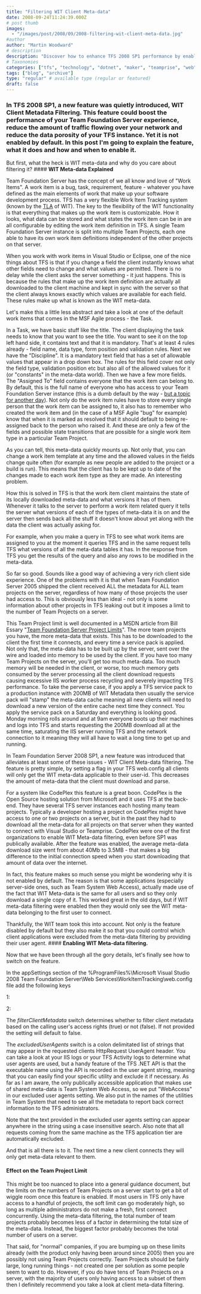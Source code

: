 ```yaml
---
title: "Filtering WIT Client Meta-data"
date: 2008-09-24T11:24:39.000Z
# post thumb
images:
  - "/images/post/2008/09/2008-filtering-wit-client-meta-data.jpg"
#author
author: "Martin Woodward"
# description
description: "Discover how to enhance TFS 2008 SP1 performance by enabling WIT Client Meta-data Filtering to optimise network traffic and data management."
# Taxonomies
categories: ["tfs", "technology", "dotnet", "maker", "teamprise", "web", "programming", "podcast", "personal"]
tags: ["blog", "archive"]
type: "regular" # available type (regular or featured)
draft: false
---
```

### In TFS 2008 SP1, a new feature was quietly introduced, WIT Client Metadata Filtering.  This feature could boost the performance of your Team Foundation Server experience, reduce the amount of traffic flowing over your network and reduce the data porosity of your TFS instance. Yet it is not enabled by default. In this post I'm going to explain the feature, what it does and how and when to enable it.  

But first, what the heck is WIT meta-data and why do you care about filtering it?  #### **WIT Meta-data Explained**  

Team Foundation Server has the concept of we all know and love of "Work Items". A work item is a bug, task, requirement, feature - whatever you have defined as the main elements of work that make up your software development process. TFS has a very flexible Work Item Tracking system (known by the [TLA](http://en.wikipedia.org/wiki/TLA) of WIT). The key to the flexibility of the WIT functionality is that everything that makes up the work item is customizable. How it looks, what data can be stored and what states the work item can be in are all configurable by editing the work item definition in TFS. A single Team Foundation Server instance is split into multiple Team Projects, each one able to have its own work item definitions independent of the other projects on that server.  

When you work with work items in Visual Studio or Eclipse, one of the nice things about TFS is that if you change a field the client instantly knows what other fields need to change and what values are permitted. There is no delay while the client asks the server something - it just happens. This is because the rules that make up the work item definition are actually all downloaded to the client machine and kept in sync with the server so that the client always knows exactly which values are available for each field. These rules make up what is known as the WIT meta-data.  

[](http://www.woodwardweb.com/WindowsLiveWriter/FilteringWITClientMetadata_981F/image_2.png)Let's make this a little less abstract and take a look at one of the default work items that comes in the MSF Agile process - the Task.  

In a Task, we have basic stuff like the title. The client displaying the task needs to know that you want to see the title. You want to see it on the top left hand side, it contains text and that it is mandatory. That's at least 4 rules already - field name, data type, form position and validation rules. Next we have the "Discipline". It is a mandatory text field that has a set of allowable values that appear in a drop down box. The rules for this field cover not only the field type, validation position etc but also all of the allowed values for it (or "constants" in the meta-data world). Then we have a few more fields. The "Assigned To" field contains everyone that the work item can belong to. By default, this is the full name of everyone who has access to your Team Foundation Server instance (this is a dumb default by the way - [but a topic for another day](http://blogs.msdn.com/team_foundation/archive/2005/05/23/421178.aspx)). Not only do the work item rules have to store every single person that the work item can be assigned to, it also has to remember who created the work item and (in the case of a MSF Agile "bug" for example) know that when it is marked as resolved that it should default to being re-assigned back to the person who raised it. And these are only a few of the fields and possible state transitions that are possible for a single work item type in a particular Team Project.  

As you can tell, this meta-data quickly mounts up. Not only that, you can change a work item template at any time and the allowed values in the fields change quite often (for example as new people are added to the project or a build is run). This means that the client has to be kept up to date of the changes made to each work item type as they are made. An interesting problem.  

How this is solved in TFS is that the work item client maintains the state of its locally downloaded meta-data and what versions it has of them. Whenever it talks to the server to perform a work item related query it tells the server what versions of each of the types of meta-data it is on and the server then sends back all the stuff it doesn't know about yet along with the data the client was actually asking for.  

For example, when you make a query in TFS to see what work items are assigned to you at the moment it queries TFS and in the same request tells TFS what versions of all the meta-data tables it has. In the response from TFS you get the results of the query and also any rows to be modified in the meta-data.  

So far so good. Sounds like a good way of achieving a very rich client side experience. One of the problems with it is that when Team Foundation Server 2005 shipped the client received ALL the metadata for ALL team projects on the server, regardless of how many of those projects the user had access to. This is obviously less than ideal - not only is some information about other projects in TFS leaking out but it imposes a limit to the number of Team Projects on a server.  

This Team Project limit is well documented in a MSDN article from Bill Essary "[Team Foundation Server Project Limits](http://msdn.microsoft.com/en-us/library/aa974183(VS.80).aspx)". The more team projects you have, the more meta-data that exists. This has to be downloaded to the client the first time it connects, and every time a service pack is applied. Not only that, the meta-data has to be built up by the server, sent over the wire and loaded into memory to be used by the client. If you have too many Team Projects on the server, you'll get too much meta-data. Too much memory will be needed in the client, or worse, too much memory gets consumed by the server processing all the client download requests causing excessive IIS worker process recycling and severely impacting TFS performance. To take the perverse case, if you apply a TFS service pack to a production instance with 200MB of WIT Metadata then usually the service pack will "stamp" the meta-data cache meaning all new clients will need to download a new version of the entire cache next time they connect. You apply the service pack on a Saturday and everything is looking good. Monday morning rolls around and at 9am everyone boots up their machines and logs into TFS and starts requesting the 200MB download all at the same time, saturating the IIS server running TFS and the network connection to it meaning they will all have to wait a long time to get up and running.  

In Team Foundation Server 2008 SP1, a new feature was introduced that alleviates at least some of these issues - WIT Client Meta-data filtering. The feature is pretty simple, by setting a flag in your TFS web.config all clients will only get the WIT meta-data applicable to their user-id. This decreases the amount of meta-data that the client must download and parse.  

For a system like CodePlex this feature is a great boon. CodePlex is the Open Source hosting solution from Microsoft and it uses TFS at the back-end. They have several TFS server instances each hosting many team projects. Typically a developer hosting a project on CodePlex might have access to one or two projects on a server, but in the past they had to download all the meta-data for all projects on that server when they wanted to connect with Visual Studio or Teamprise. CodePlex were one of the first organizations to enable WIT Meta-data filtering, even before SP1 was publically available. After the feature was enabled, the average meta-data download size went from about 40Mb to 3.5MB - that makes a big difference to the initial connection speed when you start downloading that amount of data over the internet.  

In fact, this feature makes so much sense you might be wondering why it is not enabled by default. The reason is that some applications (especially server-side ones, such as Team System Web Access), actually made use of the fact that WIT Meta-data is the same for all users and so they only download a single copy of it. This worked great in the old days, but if WIT meta-data filtering were enabled then they would only see the WIT meta-data belonging to the first user to connect.  

Thankfully, the WIT team took this into account. Not only is the feature disabled by default but they also make it so that you could control which client applications were excluded from the meta-data filtering by providing their user agent.  #### **Enabling WIT Meta-data filtering.**  

Now that we have been through all the gory details, let's finally see how to switch on the feature.  

In the appSettings section of the %ProgramFiles%\Microsoft Visual Studio 2008 Team Foundation Server\Web Services\WorkItemTracking\web.config file add the following keys          

   1: <add key ="filterClientMetadata" value="true"/>

   2: <add key ="excludedUserAgents" value="WebAccess:w3wp:witfields:witimport:witexport:witadmin"/>

The *filterClientMetadata* switch determines whether to filter client metadata based on the calling user's access rights (true) or not (false). If not provided the setting will default to false. 

The *excludedUserAgents* switch is a colon delimitated list of strings that may appear in the requested clients HttpRequest UserAgent header. You can take a look at your IIS logs or your TFS Activity logs to determine what user agents are used, but a handy feature of the TFS .NET API is that the executable name using the API is recorded in the user agent string, meaning that you can easily find your specific utility and exclude it if necessary. As far as I am aware, the only publically accessible application that makes use of shared meta-data is Team System Web Access, so we put "WebAccess" in our excluded user agents setting.  We also put in the names of the utilities in Team System that need to see all the metadata to report back correct information to the TFS administrators.

Note that the text provided in the excluded user agents setting can appear anywhere in the string using a case insensitive search. Also note that all requests coming from the same machine as the TFS application tier are automatically excluded.

And that is all there is to it. The next time a new client connects they will only get meta-data relevant to them.

#### **Effect on the Team Project Limit**

This might be too nuanced to place into a general guidance document, but the limits on the numbers of Team Projects on a server start to get a bit of wiggle room once this feature is enabled. If most users in TFS only have access to a handful of projects, the soft limit can go moderately high, so long as multiple administrators do not make a fresh, first connect concurrently. Using the meta-data filtering, the total number of team projects probably becomes less of a factor in determining the total size of the meta-data. Instead, the biggest factor probably becomes the total number of users on a server.

That said, for "normal" companies, if you are bumping up on these limits already (with the product only having been around since 2005) then you are possibly not using Team Projects correctly. Team Projects should be fairly large, long running things - not created one per solution as some people seem to want to do. However, if you do have tens of Team Projects on a server, with the majority of users only having access to a subset of them then I definitely recommend you take a look at client meta-data filtering.